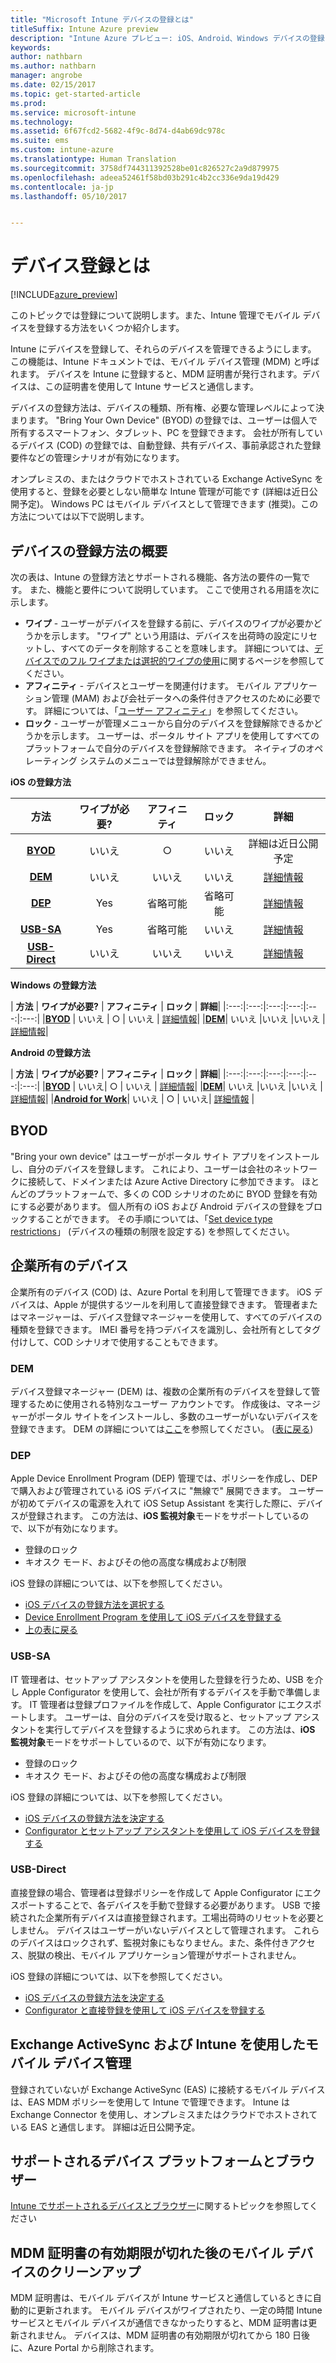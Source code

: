 ```yaml
---
title: "Microsoft Intune デバイスの登録とは"
titleSuffix: Intune Azure preview
description: "Intune Azure プレビュー: iOS、Android、Windows デバイスの登録について説明します。"
keywords: 
author: nathbarn
ms.author: nathbarn
manager: angrobe
ms.date: 02/15/2017
ms.topic: get-started-article
ms.prod: 
ms.service: microsoft-intune
ms.technology: 
ms.assetid: 6f67fcd2-5682-4f9c-8d74-d4ab69dc978c
ms.suite: ems
ms.custom: intune-azure
ms.translationtype: Human Translation
ms.sourcegitcommit: 3758df744311392528be01c826527c2a9d879975
ms.openlocfilehash: adeea52461f58bd03b291c4b2cc336e9da19d429
ms.contentlocale: ja-jp
ms.lasthandoff: 05/10/2017


---
```


# <a name="what-is-device-enrollment"></a>デバイス登録とは
[!INCLUDE[azure_preview](../includes/azure_preview.md)]

このトピックでは登録について説明します。また、Intune 管理でモバイル デバイスを登録する方法をいくつか紹介します。

Intune にデバイスを登録して、それらのデバイスを管理できるようにします。 この機能は、Intune ドキュメントでは、モバイル デバイス管理 (MDM) と呼ばれます。 デバイスを Intune に登録すると、MDM 証明書が発行されます。デバイスは、この証明書を使用して Intune サービスと通信します。

デバイスの登録方法は、デバイスの種類、所有権、必要な管理レベルによって決まります。 "Bring Your Own Device" (BYOD) の登録では、ユーザーは個人で所有するスマートフォン、タブレット、PC を登録できます。 会社が所有しているデバイス (COD) の登録では、自動登録、共有デバイス、事前承認された登録要件などの管理シナリオが有効になります。

オンプレミスの、またはクラウドでホストされている Exchange ActiveSync を使用すると、登録を必要としない簡単な Intune 管理が可能です (詳細は近日公開予定)。 Windows PC はモバイル デバイスとして管理できます (推奨)。この方法については以下で説明します。


## <a name="overview-of-device-enrollment-methods"></a>デバイスの登録方法の概要

次の表は、Intune の登録方法とサポートされる機能、各方法の要件の一覧です。 また、機能と要件について説明しています。 ここで使用される用語を次に示します。

- **ワイプ** - ユーザーがデバイスを登録する前に、デバイスのワイプが必要かどうかを示します。 "ワイプ" という用語は、デバイスを出荷時の設定にリセットし、すべてのデータを削除することを意味します。 詳細については、[デバイスでのフル ワイプまたは選択的ワイプの使用](../manage-devices/use-full-or-selective-wipe-on-devices-using-microsoft-intune.md)に関するページを参照してください。
- **アフィニティ** - デバイスとユーザーを関連付けます。 モバイル アプリケーション管理 (MAM) および会社データへの条件付きアクセスのために必要です。 詳細については、「[ユーザー アフィニティ](enroll-ios-devices-using-device-enrollment-program.md)」を参照してください。
- **ロック** - ユーザーが管理メニューから自分のデバイスを登録解除できるかどうかを示します。 ユーザーは、ポータル サイト アプリを使用してすべてのプラットフォームで自分のデバイスを登録解除できます。 ネイティブのオペレーティング システムのメニューでは登録解除ができません。


**iOS の登録方法**

| **方法** |    **ワイプが必要?** |    **アフィニティ**    |    **ロック** | **詳細** |
|:---:|:---:|:---:|:---:|:---:|
|**[BYOD](#byod)** | いいえ|    ○ |    いいえ | 詳細は近日公開予定|
|**[DEM](#dem)**|    いいえ |いいえ |いいえ    | [詳細情報](enroll-ios-devices-using-device-enrollment-program.md)|
|**[DEP](#dep)**|    Yes |    省略可能 |    省略可能|[詳細情報](enroll-ios-devices-using-device-enrollment-program.md)|
|**[USB-SA](#usb-sa)**|    Yes |    省略可能 |    いいえ| [詳細情報](enroll-ios-devices-with-apple-configurator-and-setup-assistant.md)|
|**[USB-Direct](#usb-direct)**|    いいえ |    いいえ    | いいえ|[詳細情報](enroll-ios-devices-with-apple-configurator-and-direct-enrollment.md)|

**Windows の登録方法**

| **方法** |    **ワイプが必要?** |    **アフィニティ**    |    **ロック** | **詳細**|
|:---:|:---:|:---:|:---:|:---:|:---:|
|**[BYOD](#byod)** | いいえ |    ○ |    いいえ | [詳細情報](#enroll-windows-devices.md)|
|**[DEM](#dem)**|    いいえ |いいえ |いいえ    |[詳細情報](enroll-devices-using-device-enrollment-manager.md)|

**Android の登録方法**

| **方法** |    **ワイプが必要?** |    **アフィニティ**    |    **ロック** | **詳細**|
|:---:|:---:|:---:|:---:|:---:|:---:|
|**[BYOD](#byod)** | いいえ|    ○ |    いいえ | [詳細情報](#enroll-android-and-knox-standard-devices.md)|
|**[DEM](#dem)**|    いいえ |いいえ |いいえ    |[詳細情報](enroll-ios-devices-using-device-enrollment-program.md)|
|[**Android for Work**](#android-for-work)| いいえ | ○ | いいえ| [詳細情報](#enroll-android-and-knox-standard-devices.md) |


## <a name="byod"></a>BYOD
"Bring your own device" はユーザーがポータル サイト アプリをインストールし、自分のデバイスを登録します。 これにより、ユーザーは会社のネットワークに接続して、ドメインまたは Azure Active Directory に参加できます。 ほとんどのプラットフォームで、多くの COD シナリオのために BYOD 登録を有効にする必要があります。 個人所有の iOS および Android デバイスの登録をブロックすることができます。 その手順については、「[Set device type restrictions](set-enrollment-restrictions.md#set-device-type-restrictions)」 (デバイスの種類の制限を設定する) を参照してください。

## <a name="corporate-owned-devices"></a>企業所有のデバイス
企業所有のデバイス (COD) は、Azure Portal を利用して管理できます。 iOS デバイスは、Apple が提供するツールを利用して直接登録できます。 管理者またはマネージャーは、デバイス登録マネージャーを使用して、すべてのデバイスの種類を登録できます。 IMEI 番号を持つデバイスを識別し、会社所有としてタグ付けして、COD シナリオで使用することもできます。

### <a name="dem"></a>DEM
デバイス登録マネージャー (DEM) は、複数の企業所有のデバイスを登録して管理するために使用される特別なユーザー アカウントです。 作成後は、マネージャーがポータル サイトをインストールし、多数のユーザーがいないデバイスを登録できます。 DEM の詳細については[ここ](enroll-devices-using-device-enrollment-manager.md)を参照してください。 ([表に戻る](#overview-of-device-enrollment-methods))

### <a name="dep"></a>DEP
Apple Device Enrollment Program (DEP) 管理では、ポリシーを作成し、DEP で購入および管理されている iOS デバイスに "無線で" 展開できます。 ユーザーが初めてデバイスの電源を入れて iOS Setup Assistant を実行した際に、デバイスが登録されます。 この方法は、**iOS 監視対象**モードをサポートしているので、以下が有効になります。

  -    登録のロック
  -    キオスク モード、およびその他の高度な構成および制限

iOS 登録の詳細については、以下を参照してください。

- [iOS デバイスの登録方法を選択する](choose-ios-enrollment-method.md)
- [Device Enrollment Program を使用して iOS デバイスを登録する](enroll-ios-devices-using-device-enrollment-program.md)
- [上の表に戻る](#overview-of-device-enrollment-methods)

### <a name="usb-sa"></a>USB-SA
IT 管理者は、セットアップ アシスタントを使用した登録を行うため、USB を介し Apple Configurator を使用して、会社が所有するデバイスを手動で準備します。 IT 管理者は登録プロファイルを作成して、Apple Configurator にエクスポートします。 ユーザーは、自分のデバイスを受け取ると、セットアップ アシスタントを実行してデバイスを登録するように求められます。 この方法は、**iOS 監視対象**モードをサポートしているので、以下が有効になります。
  -    登録のロック
  -    キオスク モード、およびその他の高度な構成および制限

iOS 登録の詳細については、以下を参照してください。

- [iOS デバイスの登録方法を決定する](choose-ios-enrollment-method.md)
- [Configurator とセットアップ アシスタントを使用して iOS デバイスを登録する](enroll-ios-devices-with-apple-configurator-and-setup-assistant.md)

### <a name="usb-direct"></a>USB-Direct
直接登録の場合、管理者は登録ポリシーを作成して Apple Configurator にエクスポートすることで、各デバイスを手動で登録する必要があります。 USB で接続された企業所有デバイスは直接登録されます。工場出荷時のリセットを必要としません。 デバイスはユーザーがいないデバイスとして管理されます。 これらのデバイスはロックされず、監視対象にもなりません。また、条件付きアクセス、脱獄の検出、モバイル アプリケーション管理がサポートされません。

iOS 登録の詳細については、以下を参照してください。

- [iOS デバイスの登録方法を決定する](choose-ios-enrollment-method.md)
- [Configurator と直接登録を使用して iOS デバイスを登録する](enroll-ios-devices-with-apple-configurator-and-direct-enrollment.md)

## <a name="mobile-device-management-with-exchange-activesync-and-intune"></a>Exchange ActiveSync および Intune を使用したモバイル デバイス管理
登録されていないが Exchange ActiveSync (EAS) に接続するモバイル デバイスは、EAS MDM ポリシーを使用して Intune で管理できます。 Intune は Exchange Connector を使用し、オンプレミスまたはクラウドでホストされている EAS と通信します。 詳細は近日公開予定。

## <a name="supported-device-platforms-and-browsers"></a>サポートされるデバイス プラットフォームとブラウザー

[Intune でサポートされるデバイスとブラウザー](https://docs.microsoft.com/intune/get-started/supported-mobile-devices-and-computers)に関するトピックを参照してください

## <a name="mobile-device-cleanup-after-mdm-certificate-expiration"></a>MDM 証明書の有効期限が切れた後のモバイル デバイスのクリーンアップ

MDM 証明書は、モバイル デバイスが Intune サービスと通信しているときに自動的に更新されます。 モバイル デバイスがワイプされたり、一定の時間 Intune サービスとモバイル デバイスが通信できなかったりすると、MDM 証明書は更新されません。 デバイスは、MDM 証明書の有効期限が切れてから 180 日後に、Azure Portal から削除されます。

